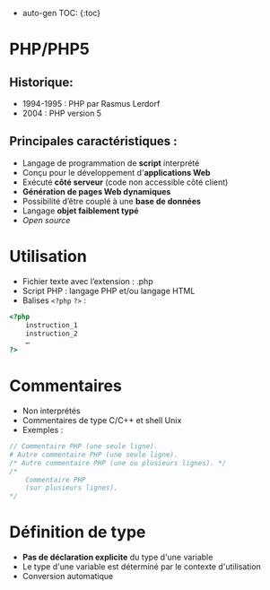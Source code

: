 * auto-gen TOC:
{:toc}

PHP/PHP5
===

Historique:
---
- 1994-1995 : PHP par Rasmus Lerdorf
- 2004 : PHP version 5

Principales caractéristiques :
---
- Langage de programmation de **script** interprété 
- Conçu pour le développement d'**applications Web**
- Exécuté **côté serveur** (code non accessible côté client)
- **Génération de pages Web dynamiques**
- Possibilité d’être couplé à une **base de données**
- Langage **objet faiblement typé**
- _Open source_

Utilisation
===

- Fichier texte avec l’extension : .php
- Script PHP : langage PHP et/ou langage HTML
- Balises `<?php` `?>` :
```php
<?php
    instruction_1
    instruction_2
    …
?>
```

Commentaires
===
- Non interprétés
- Commentaires de type C/C++ et shell Unix 
- Exemples :
```php
// Commentaire PHP (une seule ligne).
# Autre commentaire PHP (une seule ligne).
/* Autre commentaire PHP (une ou plusieurs lignes). */
/*
    Commentaire PHP
    (sur plusieurs lignes).
*/
```

Définition de type
===
- **Pas de déclaration explicite** du type d'une variable
- Le type d'une variable est déterminé par le contexte d'utilisation
- Conversion automatique
